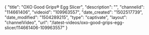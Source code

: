 {
    "title": "OXO Good Grips&reg; Egg Slicer",
    "description": "",
    "channelid": "114661406",
    "videoid": "109963557",
    "date_created": "1502517739",
    "date_modified": "1504289215",
    "type": "captivate",
    "layout": "channelVideo",
    "url": "\/latest-videos\/oxo-good-grips-egg-slicer\/114661406-109963557"
}